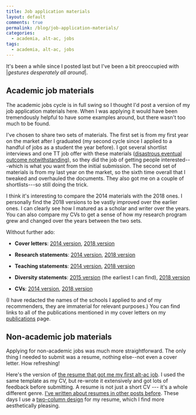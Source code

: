 ```yaml
---
title: Job application materials
layout: default
comments: true
permalink: /blog/job-application-materials/
categories:
  - academia, alt-ac, jobs
tags:
  - academia, alt-ac, jobs
---
```


It's been a while since I posted last but I've been a bit preoccupied with \|*gestures desperately all around*\|.

## Academic job materials

The academic jobs cycle is in full swing so I thought I'd post a version of my job application materials here. When I was applying it would have been tremendously helpful to have some examples around, but there wasn't too much to be found. 

I've chosen to share two sets of materials. The first set is from my first year on the market after I graduated (my second cycle since I applied to a handful of jobs as a student the year before). I got several shortlist interviews and one TT job offer with these materials ([disastrous eventual outcome notwithstanding](https://hkotek.com/blog/on-leaving-academia/)), so they did the job of getting people interested---which is what you want from the initial submission. The second set of materials is from my last year on the market, so the sixth time overall that I tweaked and overhauled the documents. They also got me on a couple of shortlists---so still doing the trick. 

I think it's interesting to compare the 2014 materials with the 2018 ones. I personally find the 2018 versions to be vastly improved over the earlier ones. I can clearly see how I matured as a scholar and writer over the years. You can also compare my CVs to get a sense of how my research program grew and changed over the years between the two sets. 

Without further ado: 

* **Cover letters**: [2014 version](https://hkotek.com/job_materials/Kotek-cover-letter-2014.pdf), [2018 version](https://hkotek.com/job_materials/Kotek-cover-letter-2018.pdf)

* **Research statements**: [2014 version](https://hkotek.com/job_materials/Kotek-research-statement-2014.pdf), [2018 version](https://hkotek.com/job_materials/Kotek-research-statement-2018.pdf)

* **Teaching statements**: [2014 version](https://hkotek.com/job_materials/Kotek-teaching-statement-2014.pdf), [2018 version](https://hkotek.com/job_materials/Kotek-teaching-statement-2018.pdf)

* **Diversity statements**: [2015 version](https://hkotek.com/job_materials/Kotek-diversity-statement-2015.pdf) (the earliest I can find), [2018 version](https://hkotek.com/job_materials/Kotek-diversity-statement-2018.pdf)

* **CVs**: [2014 version](https://hkotek.com/job_materials/KotekCV-2014.pdf), [2018 version](https://hkotek.com/job_materials/KotekCV-2018.pdf)

(I have redacted the names of the schools I applied to and of my recommenders, they are immaterial for relevant purposes.) You can find links to all of the publications mentioned in my cover letters on my [publications](https://hkotek.com/publications.html) page.

## Non-academic job materials

Applying for non-academic jobs was much more straightforward. The only thing I needed to submit was a resume, nothing else--not even a cover letter. How refreshing! 

Here's the version of [the resume that got me my first alt-ac job](https://hkotek.com/job_materials/KotekResume-AppleApp.pdf). I used the same template as my CV, but re-wrote it extensively and got lots of feedback before submitting. A resume is not just a short CV --- it's a whole different genre. [I've written about resumes in other posts before](https://hkotek.com/blog/altac-transferable_skills/). These days I use a [two-column design](https://hkotek.com/KotekResume-2col.pdf) for my resume, which I find more aesthetically pleasing.

&nbsp;

